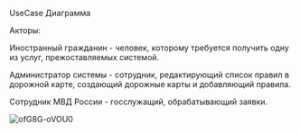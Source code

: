 UseCase Диаграмма

Акторы:

Иностранный гражданин - человек, которому требуется получить одну из услуг, прежоставляемых системой.

Администратор системы - сотрудник, редактирующий список правил в дорожной карте, создающий дорожные карты и добавляющий правила.

Сотрудник МВД России - госслужащий, обрабатывающий заявки.

![ofG8G-oVOU0](https://github.com/user-attachments/assets/f0dabaf3-7f46-4a28-bba2-e28ac9495ab3)
